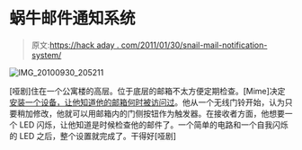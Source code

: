 # 蜗牛邮件通知系统

> 原文:[https://hack aday . com/2011/01/30/snail-mail-notification-system/](https://hackaday.com/2011/01/30/snail-mail-notification-system/)

![](../Images/1518545a5f604cb2be68e03c85e477b4.png "IMG_20100930_205211")

[哑剧]住在一个公寓楼的高层。位于底层的邮箱不太方便定期检查。[Mime]决定[安装一个设备，让他知道他的邮箱何时被访问过](http://mimeproject.blogspot.com/)。他从一个无线门铃开始，认为只要稍加修改，他就可以用邮箱内的门侧按钮作为触发器。在接收者方面，他想要一个 LED 闪烁，让他知道是时候检查他的邮件了。一个简单的电路和一个自我闪烁的 LED 之后，整个设置就完成了。干得好[哑剧]